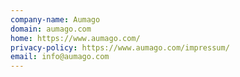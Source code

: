 ```yaml
---
company-name: Aumago
domain: aumago.com
home: https://www.aumago.com/
privacy-policy: https://www.aumago.com/impressum/
email: info@aumago.com
---
```




